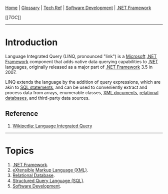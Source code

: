 [Home](/Slalom-LLC/Slalom-Consulting) | [Glossary](/Glossary) | [Tech Ref](/Tech-Ref) | [Software Development](/Tech-Ref/Software-Development) | [.NET Framework](/Tech-Ref/Software-Development/NET-Framework)

[[_TOC_]]

---
# Introduction
Language Integrated Query (LINQ, pronounced "link") is a [Microsoft](/Tech-Ref/Microsoft) [.NET Framework](/Tech-Ref/Software-Development/NET-Framework) component that adds native data querying capabilities to [.NET](/Tech-Ref/Software-Development/NET-Framework) languages, originally released as a major part of [.NET Framework](/Tech-Ref/Software-Development/NET-Framework) 3.5 in 2007.

LINQ extends the language by the addition of query expressions, which are akin to [SQL statements](/Tech-Ref/Software-Development/Database/Relational-Database/SQL-\(Structured-Query-Language\)), and can be used to conveniently extract and process data from arrays, enumerable classes, [XML documents](/Tech-Ref/Software-Development/Markup-Language/XML-\(eXtensible-Markup-Language\)), [relational databases](/Tech-Ref/Software-Development/Database/Relational-Database), and third-party data sources. 

## Reference
1. [Wikipedia: Language Integrated Query](https://en.wikipedia.org/wiki/Language_Integrated_Query)

---
# Topics
1. [.NET Framework](/Tech-Ref/Software-Development/NET-Framework).
1. [eXtensible Markup Language (XML)](/Tech-Ref/Software-Development/Markup-Language/XML-\(eXtensible-Markup-Language\)).
1. [Relational Database](/Tech-Ref/Software-Development/Database/Relational-Database).
1. [Structured Query Language (SQL)](/Tech-Ref/Software-Development/Database/Relational-Database/SQL-\(Structured-Query-Language\)).
1. [Software Development](/Tech-Ref/Software-Development).
